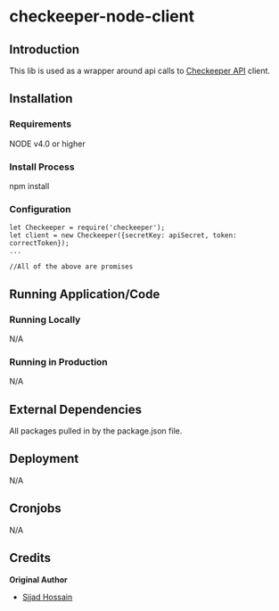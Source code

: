 # checkeeper-node-client

## Introduction


This lib is used as a wrapper around api calls to [Checkeeper API](http://checkeeper.com/api/) client.

## Installation

### Requirements

NODE v4.0 or higher

### Install Process
npm install

### Configuration	
	let Checkeeper = require('checkeeper');
	let client = new Checkeeper({secretKey: apiSecret, token: correctToken});
	...

	//All of the above are promises

## Running Application/Code

### Running Locally
N/A

### Running in Production
N/A

## External Dependencies
All packages pulled in by the package.json file.

## Deployment

N/A

## Cronjobs
N/A

## Credits

**Original Author**

* [Sjjad Hossain](https://github.com/EnosisSajjad)
